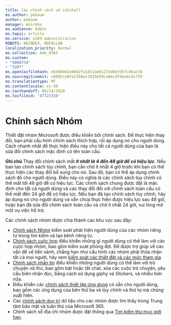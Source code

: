 ```yaml
---
title: Các chính sách về catchall
ms.author: pebaum
author: pebaum
manager: mnirkhe
ms.audience: Admin
ms.topic: article
ms.service: o365-administration
ROBOTS: NOINDEX, NOFOLLOW
localization_priority: Normal
ms.collection: Adm_O365
ms.custom:
- "9000734"
- "3207"
ms.openlocfilehash: e5d08462e8662fa1651ad81235d0efd5fc4bac58
ms.sourcegitcommit: c6692ce0fa1358ec3529e59ca0ecdfdea4cdc759
ms.translationtype: MT
ms.contentlocale: vi-VN
ms.lasthandoff: 09/14/2020
ms.locfileid: "47721316"
---
```

# <a name="teams-policies"></a>Chính sách Nhóm

Thiết đặt nhóm Microsoft được điều khiển bởi chính sách. Để thực hiện thay đổi, bạn phải cấu hình chính sách thích hợp, rồi áp dụng nó cho người dùng. Cách nhanh nhất để thực hiện điều này cho tất cả người dùng của bạn là sửa đổi chính sách mặc định có tên toàn cầu. 

**Ghi chú** Thay đổi chính sách mất ***ít nhất là 4 đến 48 giờ để có hiệu lực***. Nếu bạn tạo chính sách tùy chỉnh, bạn cần chờ ít nhất 4 giờ trước khi bạn có thể thực hiện các thay đổi bổ sung cho nó. Sau đó, bạn có thể áp dụng chính sách đó cho người dùng. Điều này có nghĩa là các chính sách tùy chỉnh có thể mất tới 48 giờ để có hiệu lực. Các chính sách chung được đặt là mặc định cho tất cả người dùng và các thay đổi đối với chính sách toàn cầu có thể mất đến 24 giờ để có hiệu lực. Nếu bạn đã tạo chính sách tùy chỉnh, hãy áp dụng nó cho người dùng và vẫn chưa thực hiện được hiệu lực sau 48 giờ, hoặc bạn đã sửa đổi chính sách toàn cầu và chờ ít nhất 24 giờ, vui lòng mở một vụ việc hỗ trợ.

Các chính sách nhóm được chia thành các khu vực sau đây:

- [Chính sách Nhóm](https://docs.microsoft.com/MicrosoftTeams/teams-policies) kiểm soát phát hiện người dùng của các nhóm riêng tư trong tìm kiếm và tạo kênh riêng tư.  
- [Chính sách cuộc họp](https://docs.microsoft.com/microsoftteams/meeting-policies-in-teams) điều khiển những gì người dùng có thể làm với các cuộc họp nhóm, bao gồm kiểm soát phòng đợi. Để được trợ giúp về các vấn đề về tiền sảnh, chẳng hạn như cấu hình các nhóm phải thừa nhận tất cả mọi người, hãy xem [kiểm soát các thiết đặt và các mức tham gia](https://docs.microsoft.com/alchemyinsights/bypass-lobby)
- [Chính sách nhắn tin](https://docs.microsoft.com/microsoftteams/messaging-policies-in-teams) điều khiển những người dùng có thể làm với trò chuyện và thư, bao gồm bật hoặc tắt chat, xóa các cuộc trò chuyện, yêu cầu biên nhận đọc, bằng cách sử dụng giphy và Stickers, và nhiều hơn nữa.
- Điều khiển các [chính sách thiết lập ứng dụng](https://docs.microsoft.com/MicrosoftTeams/teams-app-setup-policies) có sẵn cho người dùng, bao gồm các ứng dụng của bên thứ ba và tùy chỉnh và thứ tự mà chúng xuất hiện.  
- Các [chính sách duy trì](https://docs.microsoft.com/microsoftteams/retention-policies) dữ liệu cho các nhóm được tìm thấy trong Trung tâm bảo mật và tuân thủ của Microsoft 365.
- Chính sách sổ địa chỉ nhóm được đặt thông qua [Tìm kiếm thư mục giới hạn](https://docs.microsoft.com/MicrosoftTeams/teams-scoped-directory-search).